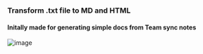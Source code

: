 ### Transform .txt file to MD and HTML

#### Initally made for generating simple docs from Team sync notes

![image](https://user-images.githubusercontent.com/32032778/155892201-6a589bf5-09c8-4603-902c-f435106ae65d.png)
